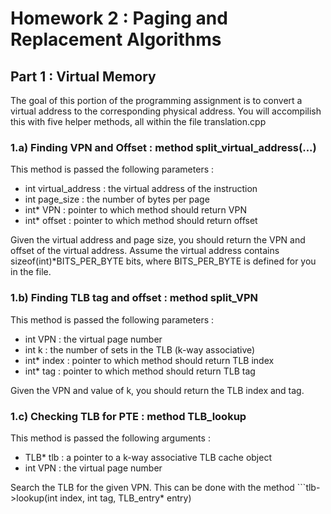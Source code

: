 # Homework 2 : Paging and Replacement Algorithms

## Part 1 : Virtual Memory 
The goal of this portion of the programming assignment is to convert a virtual address to the corresponding physical address.  You will accompilish this with five helper methods, all within the file translation.cpp

### 1.a) Finding VPN and Offset : method split\_virtual\_address(...)
This method is passed the following parameters : 
- int virtual\_address : the virtual address of the instruction 
- int page\_size : the number of bytes per page
- int* VPN : pointer to which method should return VPN
- int* offset : pointer to which method should return offset

Given the virtual address and page size, you should return the VPN and offset of the virtual address.  Assume the virtual address contains sizeof(int)*BITS_PER_BYTE bits, where BITS_PER_BYTE is defined for you in the file.

### 1.b) Finding TLB tag and offset : method split\_VPN
This method is passed the following parameters :
- int VPN : the virtual page number
- int k : the number of sets in the TLB (k-way associative)
- int* index : pointer to which method should return TLB index
- int* tag : pointer to which method should return TLB tag

Given the VPN and value of k, you should return the TLB index and tag.

### 1.c) Checking TLB for PTE : method TLB\_lookup
This method is passed the following arguments : 
- TLB* tlb : a pointer to a k-way associative TLB cache object
- int VPN : the virtual page number

Search the TLB for the given VPN.  This can be done with the method ```tlb->lookup(int index, int tag, TLB\_entry* entry)
